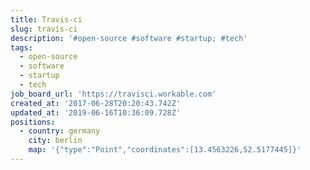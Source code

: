 ```yaml
---
title: Travis-ci
slug: travis-ci
description: '#open-source #software #startup; #tech'
tags:
  - open-source
  - software
  - startup
  - tech
job_board_url: 'https://travisci.workable.com'
created_at: '2017-06-28T20:20:43.742Z'
updated_at: '2019-06-16T10:36:09.728Z'
positions:
  - country: germany
    city: berlin
    map: '{"type":"Point","coordinates":[13.4563226,52.5177445]}'
---
```


